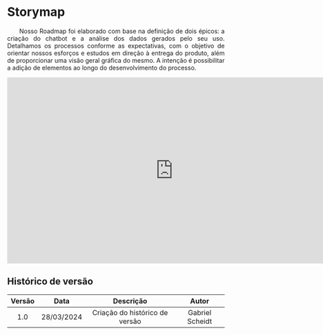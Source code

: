 # **Storymap**

<p align="justify">&emsp;&emsp;Nosso Roadmap foi elaborado com base na definição de dois épicos: a criação do chatbot e a análise dos dados gerados pelo seu uso. Detalhamos os processos conforme as expectativas, com o objetivo de orientar nossos esforços e estudos em direção à entrega do produto, além de proporcionar uma visão geral gráfica do mesmo. A intenção é possibilitar a adição de elementos ao longo do desenvolvimento do processo.</p>

<iframe width="768" height="432" src="https://miro.com/app/live-embed/uXjVKbl-21U=/?moveToViewport=-1755,-1344,2285,1156&embedId=210288885228" frameborder="0" scrolling="no" allow="fullscreen; clipboard-read; clipboard-write" allowfullscreen></iframe>

## Histórico de versão

| Versão |    Data    |                       Descrição                       |      Autor       |
| :----: | :--------: | :---------------------------------------------------: | :--------------: |
|  1.0   | 28/03/2024 |           Criação do histórico de versão              |  Gabriel Scheidt |
